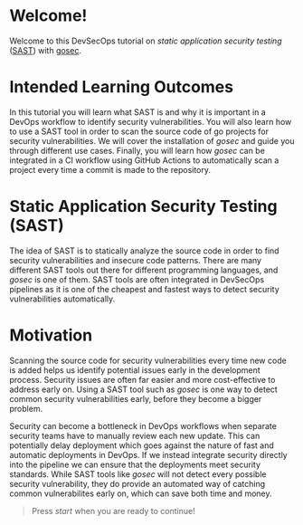 # Welcome!

Welcome to this DevSecOps tutorial on *static application security testing* ([SAST](https://en.wikipedia.org/wiki/Static_application_security_testing)) with [gosec](https://github.com/securego/gosec).

# Intended Learning Outcomes

In this tutorial you will learn what SAST is and why it is important in a DevOps workflow to identify security vulnerabilities. You will also learn how to use a SAST tool in order to scan the source code of go projects for security vulnerabilities. We will cover the installation of *gosec* and guide you through different use cases. Finally, you will learn how *gosec* can be integrated in a CI workflow using GitHub Actions to automatically scan a project every time a commit is made to the repository.

# Static Application Security Testing (SAST)

The idea of SAST is to statically analyze the source code in order to find security vulnerabilities and insecure code patterns. There are many different SAST tools out there for different programming languages, and *gosec* is one of them. SAST tools are often integrated in DevSecOps pipelines as it is one of the cheapest and fastest ways to detect security vulnerabilities automatically. 

# Motivation

Scanning the source code for security vulnerabilities every time new code is added helps us identify potential issues early in the development process. Security issues are often far easier and more cost-effective to address early on. Using a SAST tool such as *gosec* is one way to detect common security vulnerabilities early, before they become a bigger problem.

Security can become a bottleneck in DevOps workflows when separate security teams have to manually review each new update. This can potentially delay deployment which goes against the nature of fast and automatic deployments in DevOps. If we instead integrate security directly into the pipeline we can ensure that the deployments meet security standards. While SAST tools like *gosec* will not detect every possible security vulnerability, they do provide an automated way of catching common vulnerabilites early on, which can save both time and money.

> Press *start* when you are ready to continue!